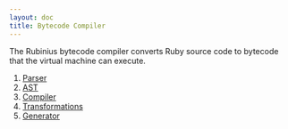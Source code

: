 ```yaml
---
layout: doc
title: Bytecode Compiler
---
```


The Rubinius bytecode compiler converts Ruby source code to bytecode that the
virtual machine can execute.

1. [Parser](/doc/en/bytecode-compiler/parser/)
1. [AST](/doc/en/bytecode-compiler/ast/)
1. [Compiler](/doc/en/bytecode-compiler/compiler/)
1. [Transformations](/doc/en/bytecode-compiler/transformations/)
1. [Generator](/doc/en/bytecode-compiler/generator/)
